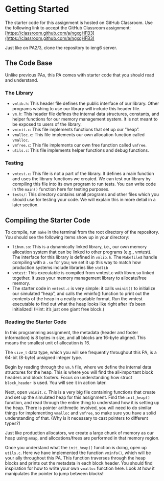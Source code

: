 
# Getting Started

The starter code for this assignment is hosted on GitHub Classroom. Use the
following link to accept the GitHub Classroom assignment:
[https://classroom.github.com/a/ngxgHFB3](https://classroom.github.com/a/ngxgHFB3)

Just like on PA2/3, clone the repository to ieng6 server.

## The Code Base

Unlike previous PAs, this PA comes with starter code that you should read and understand.

### The Library

- `vmlib.h`: This header file defines the public interface of our library. Other programs wishing to use our library will include this header file.
- `vm.h`: This header file defines the internal data structures, constants, and helper functions for our memory management system. It is not meant to be exposed to users of the library.
- `vminit.c`: This file implements functions that set up our “heap”.
- `vmalloc.c`: This file implements our own allocation function called `vmalloc`.
- `vmfree.c`: This file implements our own free function called `vmfree`.
- `utils.c`: This file implements helper functions and debug functions.

### Testing

- `vmtest.c`: This file is not a part of the library. It defines a main function and uses the library functions we created. We can test our library by compiling this file into its own program to run tests. You can write code in the `main()` function here for testing purposes.
- `tests/`: This directory contains small programs and other files which you should use for testing your code. We will explain this in more detail in a later section.

## Compiling the Starter Code

To compile, run `make` in the terminal from the root directory of the repository. You should see the following items show up in your directory:

- `libvm.so`: This is a dynamically linked library, i.e., our own memory allocation system that can be linked to other programs (e.g., vmtest). The interface for this library is defined in `vmlib.h`. The `Makefile`s handle compiling with a `.so` for you; we set it up this way to match how production systems include libraries like `stdlib`
- `vmtest`: This executable is compiled from vmtest.c with libvm.so linked together. It uses your memory management library to allocate/free memory.
- The starter code in `vmtest.c` is very simple: it calls `vminit()` to initialize our simulated “heap”, and calls the vminfo() function to print out the contents of the heap in a neatly readable format. Run the vmtest executable to find out what the heap looks like right after it’s been initialized! (Hint: it’s just one giant free block.)

### Reading the Starter Code

In this programming assignment, the metadata (header and footer information) is 8 bytes in size, and all blocks are 16-byte aligned. This means the smallest unit of allocation is 16.

The `size_t` data type, which you will see frequently throughout this PA, is a 64-bit (8-byte) unsigned integer type.

Begin by reading through the `vm.h` file, where we define the internal data structures for the heap. This is where you will find the all-important block headers and block footers. Focus on understanding how struct `block_header` is used. You will see it in action later.

Next, open `vminit.c`. This is a very big file containing functions that create and set up the simulated heap for this assignment. Find the `init_heap()` function, and read through the entire thing to understand how it is setting up the heap. There is pointer arithmetic involved, you will need to do similar things for implementing `vmalloc` and `vmfree`, so make sure you have a solid understanding of that. (Why is it necessary to cast pointers to different types?)

Just like production allocators, we create a large chunk of memory as our heap using `mmap`, and allocations/frees are performed in that memory region.

Once you understand what the `init_heap()` function is doing, open up `utils.c`. Here we have implemented the function `vminfo()`, which will be your ally throughout this PA. This function traverses through the heap blocks and prints out the metadata in each block header. You should find inspiration for how to write your own `vmalloc` function here. Look at how it manipulates the pointer to jump between blocks!






